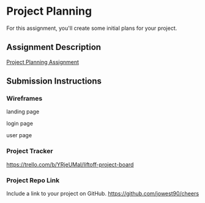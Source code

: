 # Project Planning
For this assignment, you'll create some initial plans for your project.

## Assignment Description
[Project Planning Assignment](https://education.launchcode.org/liftoff/modules/assignments/project-planning)

## Submission Instructions

### Wireframes

landing page
 

login page
 

user page

 


### Project Tracker

https://trello.com/b/YRjeUMaI/liftoff-project-board
### Project Repo Link

Include a link to your project on GitHub.
https://github.com/jowest90/cheers